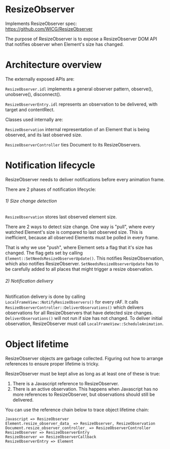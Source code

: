 # ResizeObserver

Implements ResizeObserver spec: https://github.com/WICG/ResizeObserver

The purpose of ResizeObserver is to expose a ResizeObserver DOM API that
notifies observer when Element's size has changed.

# Architecture overview

The externally exposed APIs are:

`ResizeObserver.idl` implements a general observer pattern, observe(), unobserve(), disconnect().

`ResizeObserverEntry.idl` represents an observation to be delivered, with target and contentRect.

Classes used internally are:

`ResizeObservation` internal representation of an Element that is being observed, and its last observed size.

`ResizeObserverController` ties Document to its ResizeObservers.

# Notification lifecycle

ResizeObserver needs to deliver notifications before every animation frame.

There are 2 phases of notification lifecycle:

###### 1) Size change detection

`ResizeObservation` stores last observed element size.

There are 2 ways to detect size change. One way is "pull", where every watched
Element's size is compared to last observed size. This is inefficient, because
all observed Elements must be polled in every frame.

That is why we use "push", where Element sets a flag that it's size has changed.
The flag gets set by calling `Element::SetNeedsResizeObserverUpdate()`. This
notifies ResizeObservation, which also notifies ResizeObserver.
`SetNeedsResizeObserverUpdate` has to be carefully added to all places
that might trigger a resize observation.

###### 2) Notification delivery

Notification delivery is done by calling `LocalFrameView::NotifyResizeObservers()`
for every rAF. It calls `ResizeObserverController::DeliverObservations()`
which delivers observations for all ResizeObservers that have detected size changes.
`DeliverObservations()` will not run if size has not changed. To deliver initial
observation, ResizeObserver must call `LocalFrameView::ScheduleAnimation`.

# Object lifetime

ResizeObserver objects are garbage collected. Figuring out how to arrange references
to ensure proper lifetime is tricky.

ResizeObserver must be kept alive as long as at least one of these is true:
1) There is a Javascript reference to ResizeObserver.
2) There is an active observation. This happens when Javascript has no more
references to ResizeObserver, but observations should still be delivered.

You can use the reference chain below to trace object lifetime chain:
```
Javascript => ResizeObserver
Element.resize_observer_data_ => ResizeObserver, ResizeObservation
Document.resize_observer_controller_ => ResizeObserverController
ResizeObserver => ResizeObserverEntry
ResizeObserver => ResizeObserverCallback
ResizeObserverEntry => Element
```
